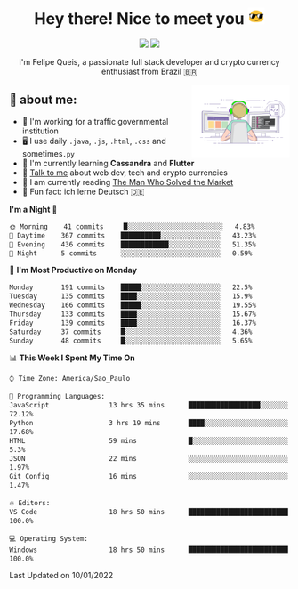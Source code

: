 
<h1 align="center">Hey there! Nice to meet you <img src="assets/sunglasses.gif" width="30"/></h1>

<p align="center">
  <a href="https://www.linkedin.com/in/fqueis"><img src="https://img.shields.io/badge/-LinkedIn-blue?style=flat&logo=Linkedin&logoColor=white" /></a>
  <a href="mailto:fqueis@gmail.com"><img src="https://img.shields.io/badge/-Gmail-c14438?style=flat&logo=Gmail&logoColor=white" /></a>
</p>

<p align="center">I'm Felipe Queis, a passionate full stack developer and crypto currency enthusiast from Brazil 🇧🇷</p>

<img width="35%" align="right" alt="fqueis" src="assets/profile.gif" /></p>

## 🤵 about me:

- 🏢 I'm working for a traffic governmental institution
- 🖥️ I use daily `.java`, `.js`, `.html`, `.css` and sometimes`.py`
- 🌱 I'm currently learning **Cassandra** and **Flutter**
- 💬 [Talk to me](https://github.com/fqueis/fqueis/discussions) about web dev, tech and crypto currencies
- 📖 I am currently reading [The Man Who Solved the Market](https://amzn.com/073521798X)
- 💭 Fun fact: ich lerne Deutsch 🇩🇪

<!--START_SECTION:waka-->
**I'm a Night 🦉** 

```text
🌞 Morning    41 commits     █░░░░░░░░░░░░░░░░░░░░░░░░   4.83% 
🌆 Daytime    367 commits    ██████████░░░░░░░░░░░░░░░   43.23% 
🌃 Evening    436 commits    ████████████░░░░░░░░░░░░░   51.35% 
🌙 Night      5 commits      ░░░░░░░░░░░░░░░░░░░░░░░░░   0.59%

```
📅 **I'm Most Productive on Monday** 

```text
Monday       191 commits    █████░░░░░░░░░░░░░░░░░░░░   22.5% 
Tuesday      135 commits    ████░░░░░░░░░░░░░░░░░░░░░   15.9% 
Wednesday    166 commits    █████░░░░░░░░░░░░░░░░░░░░   19.55% 
Thursday     133 commits    ████░░░░░░░░░░░░░░░░░░░░░   15.67% 
Friday       139 commits    ████░░░░░░░░░░░░░░░░░░░░░   16.37% 
Saturday     37 commits     █░░░░░░░░░░░░░░░░░░░░░░░░   4.36% 
Sunday       48 commits     █░░░░░░░░░░░░░░░░░░░░░░░░   5.65%

```


📊 **This Week I Spent My Time On** 

```text
⌚︎ Time Zone: America/Sao_Paulo

💬 Programming Languages: 
JavaScript               13 hrs 35 mins      ██████████████████░░░░░░░   72.12% 
Python                   3 hrs 19 mins       ████░░░░░░░░░░░░░░░░░░░░░   17.68% 
HTML                     59 mins             █░░░░░░░░░░░░░░░░░░░░░░░░   5.3% 
JSON                     22 mins             ░░░░░░░░░░░░░░░░░░░░░░░░░   1.97% 
Git Config               16 mins             ░░░░░░░░░░░░░░░░░░░░░░░░░   1.47%

🔥 Editors: 
VS Code                  18 hrs 50 mins      █████████████████████████   100.0%

💻 Operating System: 
Windows                  18 hrs 50 mins      █████████████████████████   100.0%

```


 Last Updated on 10/01/2022
<!--END_SECTION:waka-->
